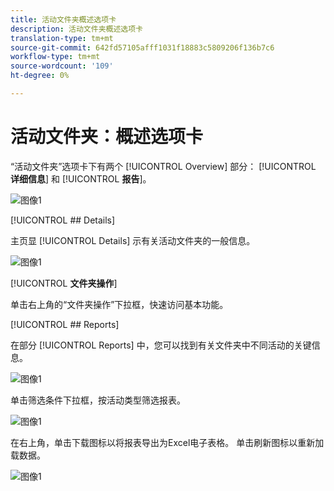 ```yaml
---
title: 活动文件夹概述选项卡
description: 活动文件夹概述选项卡
translation-type: tm+mt
source-git-commit: 642fd57105afff1031f18883c5809206f136b7c6
workflow-type: tm+mt
source-wordcount: '109'
ht-degree: 0%

---
```



# 活动文件夹：概述选项卡

“活动文件夹”选项卡下有两个 [!UICONTROL Overview] 部分： [!UICONTROL **详细信息**] 和 [!UICONTROL **报告**]。

![图像1](/help/sky/assets/campaign-folders/campaign-folder-overview-tab/campaign-folder-overview-tab-1.png)

[!UICONTROL ## Details]

主页显 [!UICONTROL Details] 示有关活动文件夹的一般信息。

![图像1](/help/sky/assets/campaign-folders/campaign-folder-overview-tab/campaign-folder-overview-tab-2.png)

[!UICONTROL **文件夹操作**]

单击右上角的“文件夹操作”下拉框，快速访问基本功能。

[!UICONTROL ## Reports]

在部分 [!UICONTROL Reports] 中，您可以找到有关文件夹中不同活动的关键信息。

![图像1](/help/sky/assets/campaign-folders/campaign-folder-overview-tab/campaign-folder-overview-tab-3.png)

单击筛选条件下拉框，按活动类型筛选报表。

![图像1](/help/sky/assets/campaign-folders/campaign-folder-overview-tab/campaign-folder-overview-tab-4.png)

在右上角，单击下载图标以将报表导出为Excel电子表格。 单击刷新图标以重新加载数据。

![图像1](/help/sky/assets/campaign-folders/campaign-folder-overview-tab/campaign-folder-overview-tab-5.png)
